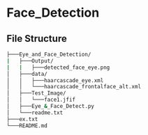 # Face_Detection
## File Structure
``` bash
├───Eye_and_Face_Detection/
|   ├───Output/
|   |   ├───detected_face_eye.png
│   ├───data/
│   │   ├───haarcascade_eye.xml
│   │   └───haarcascade_frontalface_alt.xml
│   ├───Test_Image/
│   │   └───face1.jfif
│   ├───Eye_&_Face_Detect.py
│   └───readme.txt
├───ex.txt
└───README.md
```
## 

